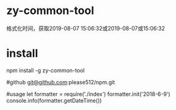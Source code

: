 # zy-common-tool
格式化时间，获取2019-08-07 15:06:32或2019-08-07或15:06:32

# install
npm install -g zy-common-tool

#github
git@github.com:please512/npm.git

#usage
let formatter = require('./index')
formatter.init('2018-6-9')
console.info(formatter.getDateTime())